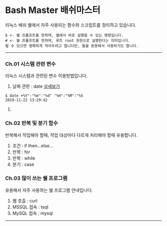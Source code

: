 
# Bash Master 배쉬마스터
리눅스 배쉬 쉘에서 자주 사용되는 함수와 스크립트를 정리하고 있습니다.
```
$ <- 쉘 프롬프트를 뜻하며, 쉘에서 바로 실행할 수 있는 명령입니다.
# <- 쉘 프롬프트를 뜻하며, 루트 root 권한으로 실행한다는 의미입니다.
될 수 있으면 명확하게 적어두려고 합니다만, 둘을 혼용해서 사용하기도 합니다.
```

----

### Ch.01 시스템 관련 변수
리눅스 시스템과 관련된 변수 이용방법입니다.

1. 날짜 관련 : date [상세보기](https://github.com/bash-master/bash-master.github.io/blob/master/ch.01/ch.01.data.sh)
```
$ date +%Y"-"%m"-"%d" "%H":"%M":"%S
2019-11-22 13:29:42
```
1. 

### Ch.02 반복 및 분기 함수
반복해서 작업해야 할때, 작업 대상마다 다르게 처리해야 할때 유용합니다.

1. 조건 : if then...else...
1. 반복 : for
1. 반복 : while
1. 분기 : case

### Ch.03 많이 쓰는 쉘 프로그램 
유용해서 자주 사용하는 쉘 프로그램 안내입니다.

1. 웹 호출 : curl
1. MSSQL 접속 : tsql
1. MySQL 접속 : mysql

----

